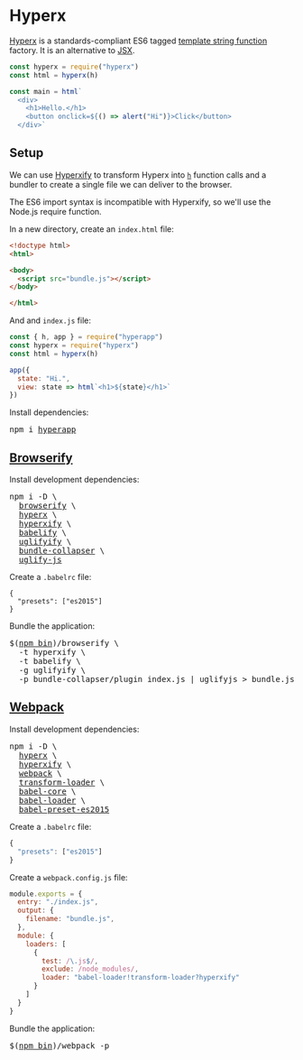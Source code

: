 # Hyperx

[Hyperx](https://github.com/substack/hyperx) is a standards-compliant ES6 tagged [template string function](https://developer.mozilla.org/en-US/docs/Web/JavaScript/Reference/Template_literals#Tagged_template_literals) factory. It is an alternative to [JSX](/docs/jsx.md).

```js
const hyperx = require("hyperx")
const html = hyperx(h)

const main = html`
  <div>
    <h1>Hello.</h1>
    <button onclick=${() => alert("Hi")}>Click</button>
  </div>`
```

## Setup

We can use [Hyperxify](https://github.com/substack/hyperxify) to transform Hyperx into [`h`](/docs/h.md#h) function calls and a bundler to create a single file we can deliver to the browser.

The ES6 import syntax is incompatible with Hyperxify, so we'll use the Node.js require function.

In a new directory, create an `index.html` file:

```html
<!doctype html>
<html>

<body>
  <script src="bundle.js"></script>
</body>

</html>
```

And and `index.js` file:

```js
const { h, app } = require("hyperapp")
const hyperx = require("hyperx")
const html = hyperx(h)

app({
  state: "Hi.",
  view: state => html`<h1>${state}</h1>`
})
```

Install dependencies:
<pre>
npm i <a href="https://www.npmjs.com/package/hyperapp">hyperapp</a>
</pre>

## [Browserify](https://gist.github.com/jbucaran/48c1edb4fb0ea1aa5415b6686cc7fb45 "Get this gist")

Install development dependencies:
<pre>
npm i -D \
  <a href="https://www.npmjs.com/package/browserify">browserify</a> \
  <a href="https://www.npmjs.com/package/hyperx">hyperx</a> \
  <a href="https://www.npmjs.com/package/hyperxify">hyperxify</a> \
  <a href="https://www.npmjs.com/package/babelify">babelify</a> \
  <a href="https://www.npmjs.com/package/uglifyify">uglifyify</a> \
  <a href="https://www.npmjs.com/package/bundle-collapser">bundle-collapser</a> \
  <a href="https://www.npmjs.com/package/uglify-js">uglify-js</a>
</pre>

Create a `.babelrc` file:

```
{
  "presets": ["es2015"]
}
```

Bundle the application:
<pre>
$(<a href="https://docs.npmjs.com/cli/bin">npm bin</a>)/browserify \
  -t hyperxify \
  -t babelify \
  -g uglifyify \
  -p bundle-collapser/plugin index.js | uglifyjs > bundle.js
</pre>

## [Webpack](https://gist.github.com/jbucaran/c6a6bdb5383a985cec6b0ae4ebe5a4b1 "Get this gist")

Install development dependencies:
<pre>
npm i -D \
  <a href="https://www.npmjs.com/package/hyperx">hyperx</a> \
  <a href="https://www.npmjs.com/package/hyperxify">hyperxify</a> \
  <a href="https://www.npmjs.com/package/webpack">webpack</a> \
  <a href="https://www.npmjs.com/package/transform-loader">transform-loader</a> \
  <a href="https://www.npmjs.com/package/babel-core">babel-core</a> \
  <a href="https://www.npmjs.com/package/babel-loader">babel-loader</a> \
  <a href="https://www.npmjs.com/package/babel-preset-es2015">babel-preset-es2015</a>
</pre>

Create a `.babelrc` file:
```js
{
  "presets": ["es2015"]
}
```

Create a `webpack.config.js` file:

```jsx
module.exports = {
  entry: "./index.js",
  output: {
    filename: "bundle.js",
  },
  module: {
    loaders: [
      {
        test: /\.js$/,
        exclude: /node_modules/,
        loader: "babel-loader!transform-loader?hyperxify"
      }
    ]
  }
}
```

Bundle the application:
<pre>
$(<a href="https://docs.npmjs.com/cli/bin">npm bin</a>)/webpack -p
</pre>

